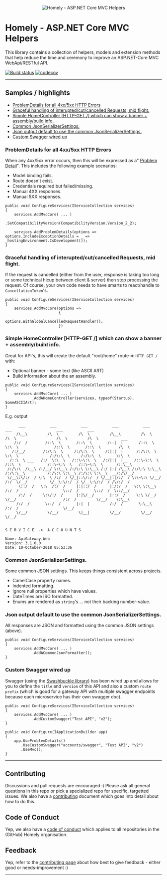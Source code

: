 
<div>
    <p align="center">
    <img src="https://imgur.com/9E8hN79.png" alt="Homely - ASP.NET Core MVC Helpers" />
    </p>
</div>

# Homely - ASP.NET Core MVC Helpers

This library contains a collection of helpers, models and extension methods that help reduce the time and ceremony to improve an ASP.NET-Core MVC WebApi/RESTful API.

[![Build status](https://ci.appveyor.com/api/projects/status/d4d0iyps9h74kt4s/branch/master?svg=true)](https://ci.appveyor.com/project/Homely/homely-aspnetcore-mvc-helpers/branch/master) [![codecov](https://codecov.io/gh/Homely/Homely.AspNetCore.Mvc.Helpers/branch/master/graph/badge.svg)](https://codecov.io/gh/Homely/Homely.AspNetCore.Mvc.Helpers)

---

## Samples / highlights

- [ProblemDetails for all 4xx/5xx HTTP Errors](#Sample1)
- [Graceful handling of interupted/cut/cancelled Requests, mid flight.](#Sample2)
- [Simple HomeController [HTTP-GET /] which can show a banner + assembly/build info.](#Sample3)
- [Common JsonSerializerSettings.](#Sample4)
- [Json output default to use the common JsonSerializerSettings.](#Sample5)
- [Custom Swagger wired up](#Sample6)


### <a name="Sample1">ProblemDetails for all 4xx/5xx HTTP Errors</a>
When any 4xx/5xx error occurs, then this will be expressed as a" [Problem Detail](https://tools.ietf.org/html/rfc7807)". This includes the following example scenarios:
- Model binding fails.
- Route doesn't exist.
- Credentials required but failed/missing.
- Manual 4XX responses.
- Manual 5XX responses.

```
public void ConfigureServices(IServiceCollection services)
{
    services.AddMvcCore( ... )
            .SetCompatibilityVersion(CompatibilityVersion.Version_2_2);

    services.AddProblemDetails(options => options.IncludeExceptionDetails = _ => _hostingEnvironment.IsDevelopment());
}
```

### <a name="Sample2">Graceful handling of interupted/cut/cancelled Requests, mid flight.</a>

If the request is cancelled (either from the user, response is taking too long or some technical hicup between client & server) then stop processing the request. Of course, your own code needs to have smarts to react/handle to `CancellationToken`'s.

```
public void ConfigureServices(IServiceCollection services)
{
    services.AddMvcCore(options =>
                        {
                            options.WithGlobalCancelledRequestHandler();
                        })
```

### <a name="Sample3">Simple HomeController [HTTP-GET /] which can show a banner + assembly/build info.</a>

Great for API's, this will create the default "root/home" route => `HTTP GET /` with:
- Optional banner - some text (like ASCII ART)
- Build information about the an assembly.

```
public void ConfigureServices(IServiceCollection services)
{
    services.AddMvcCore( ... )
            .AddAHomeController(services, typeof(Startup), SomeASCIIArt);
}
```
E.g. output


```
      ___           ___           ___           ___           ___           ___                    ___           ___                 
     /\__\         /\  \         /\  \         /\__\         /\  \         /\  \                  /\  \         /\  \          ___   
    /:/  /        /::\  \       /::\  \       /::|  |       /::\  \        \:\  \                /::\  \       /::\  \        /\  \  
   /:/__/        /:/\:\  \     /:/\:\  \     /:|:|  |      /:/\:\  \        \:\  \              /:/\:\  \     /:/\:\  \       \:\  \ 
  /::\  \ ___   /:/  \:\  \   /::\~\:\  \   /:/|:|  |__   /::\~\:\  \       /::\  \            /::\~\:\  \   /::\~\:\  \      /::\__\
 /:/\:\  /\__\ /:/__/ \:\__\ /:/\:\ \:\__\ /:/ |:| /\__\ /:/\:\ \:\__\     /:/\:\__\          /:/\:\ \:\__\ /:/\:\ \:\__\  __/:/\/__/
 \/__\:\/:/  / \:\  \ /:/  / \/_|::\/:/  / \/__|:|/:/  / \:\~\:\ \/__/    /:/  \/__/          \/__\:\/:/  / \/__\:\/:/  / /\/:/  /   
      \::/  /   \:\  /:/  /     |:|::/  /      |:/:/  /   \:\ \:\__\     /:/  /                    \::/  /       \::/  /  \::/__/    
      /:/  /     \:\/:/  /      |:|\/__/       |::/  /     \:\ \/__/     \/__/                     /:/  /         \/__/    \:\__\    
     /:/  /       \::/  /       |:|  |         /:/  /       \:\__\                                /:/  /                    \/__/    
     \/__/         \/__/         \|__|         \/__/         \/__/                                \/__/                              

                                                                                                      S E R V I C E  ->  A C C O U N T S

Name: ApiGateway.Web
Version: 3.1.0.0
Date: 10-October-2018 05:53:36

```

### <a name="Sample4">Common JsonSerializerSettings.</a>

Some common JSON settings. This keeps things consistent across projects.
- CamelCase property names.
- Indented formatting.
- Ignore null properties which have values.
- DateTimes are ISO formatted.
- Enums are rendered as `string`'s ... not their backing number-value. 

### <a name="Sample5">Json output default to use the common JsonSerializerSettings.</a>

All responses are JSON and formatted using the common JSON settings (above).

```
public void ConfigureServices(IServiceCollection services)
{
    services.AddMvcCore( ... )
            .AddACommonJsonFormatter();
}
```

### <a name="sample6">Custom Swagger wired up</a>

Swagger (using the [Swashbuckle library](https://github.com/domaindrivendev/Swashbuckle.AspNetCore)) has been wired up and allows for you to define the `title` and `version` of this API and also a custom `route prefix` (which is good for a gateway API with multiple swagger endpoints because each microservice has their own swagger doc).

```
public void ConfigureServices(IServiceCollection services)
{
    services.AddMvcCore( ... )
            .AddCustomSwagger("Test API", "v2");
}

public void Configure(IApplicationBuilder app)
{
    app.UseProblemDetails()
       .UseCustomSwagger("accounts/swagger", "Test API", "v2")
       .UseMvc();
}
```

---

## Contributing

Discussions and pull requests are encouraged :) Please ask all general questions in this repo or pick a specialized repo for specific, targetted issues. We also have a [contributing](https://github.com/Homely/Homely/blob/master/CONTRIBUTING.md) document which goes into detail about how to do this.

## Code of Conduct
Yep, we also have a [code of conduct](https://github.com/Homely/Homely/blob/master/CODE_OF_CONDUCT.md) which applies to all repositories in the (GitHub) Homely organisation.

## Feedback
Yep, refer to the [contributing page](https://github.com/Homely/Homely/blob/master/CONTRIBUTING.md) about how best to give feedback - either good or needs-improvement :)

---
